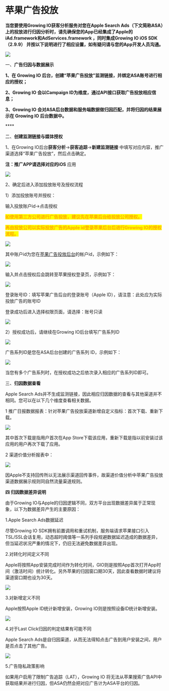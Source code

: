 # 苹果广告投放

**当您要使用Growing IO获客分析服务对您在Apple Search Ads（下文简称ASA）上的投放进行归因分析时，请先确保您的App已经集成了Apple的iAd.framework和AdServices.framework ，同时集成Growing IO iOS SDK（2.9.9） 并按以下说明进行了相应设置，如有疑问请与您的App开发人员沟通。**

![](<../../../.gitbook/assets/SDK设置 (1).png>)

一、**广告归因与数据展示**

**1、在 Growing IO 后台，创建“苹果广告投放”监测链接，并绑定ASA账号进行相应的授权；‌**

**2、Growing IO 会以Campaign ID为维度，通过API接口获取广告投放相应信息；‌**

**3、Growing IO 会对ASA后台数据和服务端数据做归因匹配，并将归因的结果展示在 Growing IO 后台数据中。**

&#x20;****&#x20;

二、**创建监测链接与媒体授权**

1、在Growing IO后台**获客分析**→**获客追踪**→**新建监测链接** 中填写对应内容，推广渠道选择“苹果广告投放”，然后点击确定。

**注：**推广APP请选择对应的**iOS** 应用

![](<../../../.gitbook/assets/图片1 (6).png>)

2、确定后进入添加投放账号及授权流程

1）添加投放账号并授权：

&#x20;    输入投放账户id→点击授权

&#x20;    <mark style="color:orange;">**如使用第三方公司进行广告投放，建议先在苹果后台给投放公司授权。**</mark>

&#x20;    <mark style="color:orange;">**再由投放公司以实际投放广告的Apple id登录苹果后台后进行Growing IO的授权流程。**</mark>

![](<../../../.gitbook/assets/截屏2021-12-22 09.59.10 (1).png>)

其中账户id为您在[苹果广告投放后台](https://ads.apple.com/cn/)的帐户id，示例如下：

![](<../../../.gitbook/assets/IMG\_0790 (1).JPG>)

输入并点击授权后会跳转至苹果授权登录页，示例如下：

![](<../../../.gitbook/assets/图片4 (3).png>)

登录账号ID：填写苹果广告后台的登录账号（Apple ID），请注意：此处应为实际投放广告的账号ID

登录成功后进入选择权限页面，请选择：账号只读

![](<../../../.gitbook/assets/图片5 (3).png>)

2）授权成功后，请继续在Growing IO后台填写广告系列ID

![](../../../.gitbook/assets/IMG\_0788.JPG)

广告系列ID是您在ASA后台创建的广告系列 ID，示例如下：

![](<../../../.gitbook/assets/图片7 (1).png>)

当您有多个广告系列时，在授权成功之后依次录入相应的广告系列ID即可。

&#x20;

三、**归因数据查看**

Apple Search Ads并不生成监测链接，因此相应归因数据的查看与其他渠道并不相同。您可以在以下几个维度查看相关数据。

1 推广日报数据报表：针对苹果广告投放渠道新增自定义指标：首次下载、重新下载。

![](../../../.gitbook/assets/图片8.png)

其中首次下载是指用户首次在App Store下载该应用，重新下载是指以前安装过该应用的用户再次下载了应用。

&#x20;

2 渠道价值分析报表中‌：

![](../../../.gitbook/assets/图片9.png)

因Apple不支持回传所以无法展示渠道回传事件，故渠道价值分析中苹果广告投放渠道数据展示规则同自然流量渠道规则。

&#x20;

**四 归因数据差异说明**

由于Growing IO与Apple的归因逻辑不同，双方平台出现数据差异属于正常现象，以下为数据差异产生的主要原因：

&#x20;

1.Apple Search Ads数据延迟

尽管Growing IO SDK拥有前置调用和重试机制，服务端请求苹果接口引入TSL/SSL会话复用，动态超时阈值等一系列手段规避数据延迟造成的数据差异，但当延迟状况严重的情况下，仍旧无法避免数据差异出现。

2.对转化时间定义不同

Apple将按照App安装完成时间作为转化时间，GIO则是按照App首次打开App时间（激活时间）统计转化。另外苹果的归因窗口期30天，因此查看数据时建议将渠道窗口期也设为30天。

![](../../../.gitbook/assets/图片10.png)

3.对新增定义不同

Apple按照Apple ID统计新增安装，Growing IO则是按照设备ID统计新增安装。

![](<../../../.gitbook/assets/图片11 (1).png>)

4.对于Last Click归因的判定结果有可能不同

Apple Search Ads是自归因渠道，从而无法得知点击广告到用户安装之间，用户是否点击了其他广告。

![](<../../../.gitbook/assets/图片12 (3).png>)

5.广告隐私政策影响

如果用户启用了限制广告追踪（LAT），Growing IO 将无法从苹果搜索广告API中获取结果并进行归因，但ASA仍然会把对应广告计为ASA平台的归因。

&#x20;

&#x20;
